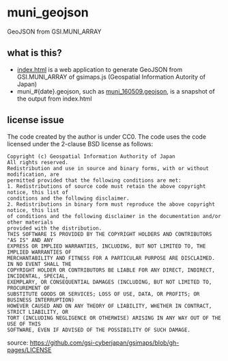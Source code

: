 # muni_geojson
GeoJSON from GSI.MUNI_ARRAY

## what is this?
- [index.html](https://github.com/madefor/muni_geojson/blob/gh-pages/index.html) is a web application to generate GeoJSON from GSI.MUNI_ARRAY of gsimaps.js (Geospatial Information Autority of Japan)
- muni_#{date}.geojson, such as [muni_160509.geojson](https://github.com/madefor/muni_geojson/blob/gh-pages/muni_160509.geojson), is a snapshot of the output from index.html

## license issue
The code created by the author is under CC0. The code uses the code licensed under the 2-clause BSD license as follows:
```
Copyright (c) Geospatial Information Authority of Japan
All rights reserved.
Redistribution and use in source and binary forms, with or without modification, are
permitted provided that the following conditions are met:
1. Redistributions of source code must retain the above copyright notice, this list of
conditions and the following disclaimer.
2. Redistributions in binary form must reproduce the above copyright notice, this list
of conditions and the following disclaimer in the documentation and/or other materials
provided with the distribution.
THIS SOFTWARE IS PROVIDED BY THE COPYRIGHT HOLDERS AND CONTRIBUTORS "AS IS" AND ANY
EXPRESS OR IMPLIED WARRANTIES, INCLUDING, BUT NOT LIMITED TO, THE IMPLIED WARRANTIES OF
MERCHANTABILITY AND FITNESS FOR A PARTICULAR PURPOSE ARE DISCLAIMED. IN NO EVENT SHALL THE
COPYRIGHT HOLDER OR CONTRIBUTORS BE LIABLE FOR ANY DIRECT, INDIRECT, INCIDENTAL, SPECIAL,
EXEMPLARY, OR CONSEQUENTIAL DAMAGES (INCLUDING, BUT NOT LIMITED TO, PROCUREMENT OF
SUBSTITUTE GOODS OR SERVICES; LOSS OF USE, DATA, OR PROFITS; OR BUSINESS INTERRUPTION)
HOWEVER CAUSED AND ON ANY THEORY OF LIABILITY, WHETHER IN CONTRACT, STRICT LIABILITY, OR
TORT (INCLUDING NEGLIGENCE OR OTHERWISE) ARISING IN ANY WAY OUT OF THE USE OF THIS
SOFTWARE, EVEN IF ADVISED OF THE POSSIBILITY OF SUCH DAMAGE.
```
source: https://github.com/gsi-cyberjapan/gsimaps/blob/gh-pages/LICENSE
